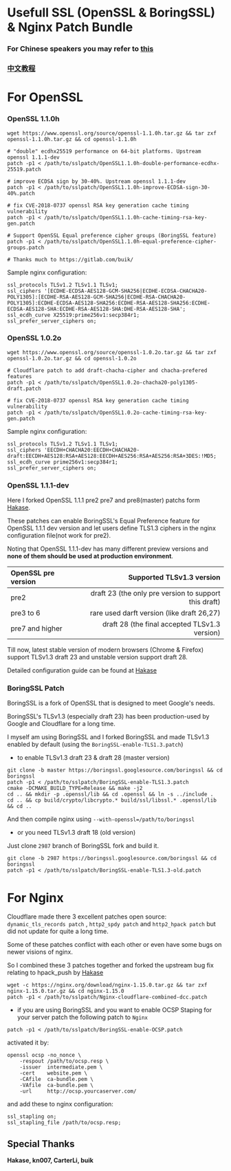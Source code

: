 # Usefull SSL (OpenSSL & BoringSSL) & Nginx Patch Bundle

### For Chinese speakers you may refer to [this](https://dcc.cat/nginx.html)

### [中文教程](https://dcc.cat/nginx.html)

# For OpenSSL

### OpenSSL 1.1.0h

```
wget https://www.openssl.org/source/openssl-1.1.0h.tar.gz && tar zxf openssl-1.1.0h.tar.gz && cd openssl-1.1.0h

# "double" ecdhx25519 performance on 64-bit platforms. Upstream openssl 1.1.1-dev
patch -p1 < /path/to/sslpatch/OpenSSL1.1.0h-double-performance-ecdhx-25519.patch

# improve ECDSA sign by 30-40%. Upstream openssl 1.1.1-dev
patch -p1 < /path/to/sslpatch/OpenSSL1.1.0h-improve-ECDSA-sign-30-40%.patch

# fix CVE-2018-0737 openssl RSA key generation cache timing vulnerability
patch -p1 < /path/to/sslpatch/OpenSSL1.1.0h-cache-timing-rsa-key-gen.patch

# Support OpenSSL Equal preference cipher groups (BoringSSL feature)
patch -p1 < /path/to/sslpatch/OpenSSL1.1.0h-equal-preference-cipher-groups.patch

# Thanks much to https://gitlab.com/buik/ 
```

Sample nginx configuration:

```
ssl_protocols TLSv1.2 TLSv1.1 TLSv1;
ssl_ciphers '[ECDHE-ECDSA-AES128-GCM-SHA256|ECDHE-ECDSA-CHACHA20-POLY1305]:[ECDHE-RSA-AES128-GCM-SHA256|ECDHE-RSA-CHACHA20-POLY1305]:ECDHE-ECDSA-AES128-SHA256:ECDHE-RSA-AES128-SHA256:ECDHE-ECDSA-AES128-SHA:ECDHE-RSA-AES128-SHA:DHE-RSA-AES128-SHA';
ssl_ecdh_curve X25519:prime256v1:secp384r1;
ssl_prefer_server_ciphers on;
```

### OpenSSL 1.0.2o

```
wget https://www.openssl.org/source/openssl-1.0.2o.tar.gz && tar zxf openssl-1.0.2o.tar.gz && cd openssl-1.0.2o

# Cloudflare patch to add draft-chacha-cipher and chacha-prefered features
patch -p1 < /path/to/sslpatch/OpenSSL1.0.2o-chacha20-poly1305-draft.patch

# fix CVE-2018-0737 openssl RSA key generation cache timing vulnerability
patch -p1 < /path/to/sslpatch/OpenSSL1.0.2o-cache-timing-rsa-key-gen.patch
```

Sample nginx configuration:

```
ssl_protocols TLSv1.2 TLSv1.1 TLSv1;
ssl_ciphers 'EECDH+CHACHA20:EECDH+CHACHA20-draft:EECDH+AES128:RSA+AES128:EECDH+AES256:RSA+AES256:RSA+3DES:!MD5;
ssl_ecdh_curve prime256v1:secp384r1;
ssl_prefer_server_ciphers on;
```

### OpenSSL 1.1.1-dev

Here I forked OpenSSL 1.1.1 pre2 pre7 and pre8(master) patchs form [Hakase](https://github.com/hakasenyang/openssl-patch).

These patches can enable BoringSSL's Equal Preference feature for OpenSSL 1.1.1 dev version and let users define TLS1.3 ciphers in the nginx configuration file(not work for pre2).

Noting that OpenSSL 1.1.1-dev has many different preview versions and **none of them should be used at production environment**.

| OpenSSL pre version | Supported TLSv1.3 version |
| :--- |  ---: |
| pre2 | draft 23 (the only pre version to support this draft) |
| pre3 to 6 | rare used darft version (like draft 26,27) |
| pre7 and higher | draft 28 (the final accepted TLSv1.3 version) |

Till now, latest stable version of modern browsers (Chrome & Firefox) support TLSv1.3 draft 23 and unstable version support draft 28.

Detailed configuration guide can be found at [Hakase](https://github.com/hakasenyang/openssl-patch/blob/master/README.md)

### BoringSSL Patch

BoringSSL is a fork of OpenSSL that is designed to meet Google's needs.

BoringSSL's TLSv1.3 (especially draft 23) has been production-used by Google and Cloudflare for a long time.

I myself am using BoringSSL and I forked BoringSSL and made TLSv1.3 enabled by default (using the `BoringSSL-enable-TLS1.3.patch`)

* to enable TLSv1.3 draft 23 & draft 28 (master version)

```
git clone -b master https://boringssl.googlesource.com/boringssl && cd boringssl
patch -p1 < /path/to/sslpatch/BoringSSL-enable-TLS1.3.patch
cmake -DCMAKE_BUILD_TYPE=Release && make -j2
cd .. && mkdir -p .openssl/lib && cd .openssl && ln -s ../include .
cd .. && cp build/crypto/libcrypto.* build/ssl/libssl.* .openssl/lib && cd ..
```

And then compile nginx using `--with-openssl=/path/to/boringssl`

* or you need TLSv1.3 draft 18 (old version)

Just clone `2987` branch of BoringSSL fork and build it.

```
git clone -b 2987 https://boringssl.googlesource.com/boringssl && cd boringssl
patch -p1 < /path/to/sslpatch/BoringSSL-enable-TLS1.3-old.patch
```

# For Nginx

Cloudflare made there 3 excellent patches open source: `dynamic_tls_records patch` , `http2_spdy patch` and `http2_hpack patch` but did not update for quite a long time.

Some of these patches conflict with each other or even have some bugs on newer visions of nginx.

So I combined these 3 patches together and forked the upstream bug fix relating to hpack_push by [Hakase](https://github.com/cloudflare/sslconfig/issues/96)

```
wget -c https://nginx.org/download/nginx-1.15.0.tar.gz && tar zxf nginx-1.15.0.tar.gz && cd nginx-1.15.0
patch -p1 < /path/to/sslpatch/Nginx-cloudflare-combined-dcc.patch
```

* if you are using BoringSSL and you want to enable OCSP Staping for your server patch the following patch to `Nginx`

```
patch -p1 < /path/to/sslpatch/BoringSSL-enable-OCSP.patch
```

activated it by:

```
openssl ocsp -no_nonce \
    -respout /path/to/ocsp.resp \
    -issuer  intermediate.pem \
    -cert    website.pem \
    -CAfile  ca-bundle.pem \
    -VAfile  ca-bundle.pem \
    -url     http://ocsp.yourcaserver.com/ 
```
and add these to nginx configuration:

```
ssl_stapling on;
ssl_stapling_file /path/to/ocsp.resp;
```

## Special Thanks

**Hakase, kn007, CarterLi, buik**
